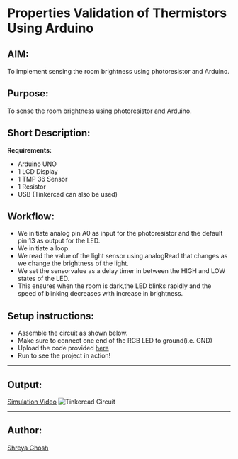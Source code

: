 # Properties Validation of Thermistors Using Arduino

## AIM:

To implement sensing the room brightness using photoresistor and Arduino.

## Purpose:

To sense the room brightness using photoresistor and Arduino.

## Short Description:

**Requirements:**

- Arduino UNO
- 1 LCD Display
- 1 TMP 36 Sensor
- 1 Resistor
- USB
  (Tinkercad can also be used)

## Workflow:

- We initiate analog pin A0 as input for the photoresistor and the default pin 13 as output for the LED.
- We initiate a loop.
- We read the value of the light sensor using analogRead that changes as we change the brightness of the light.
- We set the sensorvalue as a delay timer in between the HIGH and LOW states of the LED.
- This ensures when the room is dark,the LED blinks rapidly and the speed of blinking decreases with increase in brightness.

## Setup instructions:

- Assemble the circuit as shown below.
- Make sure to connect one end of the RGB LED to ground(i.e. GND)
- Upload the code provided [here](https://github.com/shreya024/IoT-Spot/blob/main/Arduino/Properties%20Validation%20of%20Thermistors/properties_validation_of_thermistors.ino)
- Run to see the project in action!

---

## Output:

[Simulation Video](https://github.com/shreya024/IoT-Spot/blob/main/Arduino/Properties%20Validation%20of%20Thermistors/Images/properties_validation_of_thermistors.mp4)
![Tinkercad Circuit](https://github.com/shreya024/IoT-Spot/blob/main/Arduino/Properties%20Validation%20of%20Thermistors/Images/properties_validation_of_thermistors.png)

---

## Author:

[Shreya Ghosh](https://github.com/shreya024)

